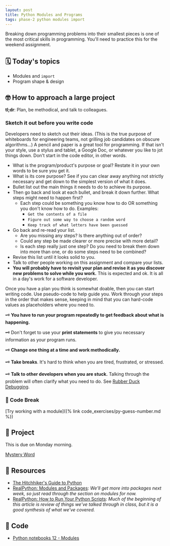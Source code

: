 ```yaml
---
layout: post
title: Python Modules and Programs
tags: phase-2 python modules import
---
```


Breaking down programming problems into their smallest pieces is one of the most critical skills in programming. You'll need to practice this for the weekend assignment.

## 🗓️ Today's topics

- Modules and `import`
- Program shape & design

## 🤓 How to approach a large project

**tl;dr**: Plan, be methodical, and talk to colleagues.

### Sketch it out before you write code

Developers need to sketch out their ideas. (This is the true purpose of whiteboards for engineering teams, not grilling job candidates on obscure algorithms...) A pencil and paper is a great tool for programming. If that isn't your style, use a stylus and tablet, a Google Doc, or whatever you like to jot things down. Don't start in the code editor, in other words.

- What is the program/product's purpose or goal? Restate it in your own words to be sure you get it.
- What is its core purpose? See if you can clear away anything not strictly necessary and get down to the simplest version of what it does.
- Bullet list out the main things it needs to do to achieve its purpose.
- Then go back and look at each bullet, and break it down further. What steps might need to happen first?
  - Each step could be something you know how to do OR something you don't know how to do. Examples:
    - `Get the contents of a file`
    - `Figure out some way to choose a random word`
    - `Keep track of what letters have been guessed`
- Go back and re-read your list.
  - Are you missing any steps? Is there anything out of order?
  - Could any step be made clearer or more precise with more detail?
  - Is each step really just one step? Do you need to break them down into more than one, or do some steps need to be combined?
- Revise this list until it looks solid to you.
- Talk to other people working on this assignment and compare your lists.
- **You will probably have to revisit your plan and revise it as you discover new problems to solve while you work.** This is expected and ok. It is all in a day's work for a software developer.

Once you have a plan you think is somewhat doable, then you can start writing code. Use pseudo-code to help guide you. Work through your steps in the order that makes sense, keeping in mind that you can hard-code values as placeholders where you need to.

🗝 **You have to run your program repeatedly to get feedback about what is happening.**

🗝 Don't forget to use your **print statements** to give you necessary information as your program runs.

🗝 **Change one thing at a time and work methodically.**

🗝 **Take breaks**. It's hard to think when you are tired, frustrated, or stressed.

🗝 **Talk to other developers when you are stuck.** Talking through the problem will often clarify what you need to do. See [Rubber Duck Debugging](https://rubberduckdebugging.com/).

### 🐍 Code Break

[Try working with a module]({% link code_exercises/py-guess-number.md %})

## 🎯 Project

This is due on Monday morning.

[Mystery Word](https://classroom.github.com/a/Htkj66vc)

## 🔖 Resources

- [The Hitchhiker's Guide to Python](https://docs.python-guide.org/)
- [RealPython: Modules and Packages](https://realpython.com/python-modules-packages/): _We'll get more into packages next week, so just read through the section on modules for now._
- [RealPython: How to Run Your Python Scripts](https://realpython.com/run-python-scripts/): _Much of the beginning of this article is review of things we've talked through in class, but it is a good synthesis of what we've covered._

## 🦉 Code

- [Python notebooks 12 - Modules](https://github.com/Momentum-Team-11/python-notebooks)
